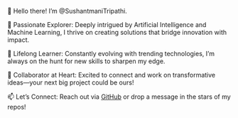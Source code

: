 
👋 Hello there! I’m @SushantmaniTripathi.  

🚀 Passionate Explorer: Deeply intrigued by Artificial Intelligence and Machine Learning, I thrive on creating solutions that bridge innovation with impact.  

🌱 Lifelong Learner: Constantly evolving with trending technologies, I’m always on the hunt for new skills to sharpen my edge.  

🤝 Collaborator at Heart: Excited to connect and work on transformative ideas—your next big project could be ours!  

📫 Let’s Connect: Reach out via [GitHub](https://github.com/SushantmaniTripathi) or drop a message in the stars of my repos!  


